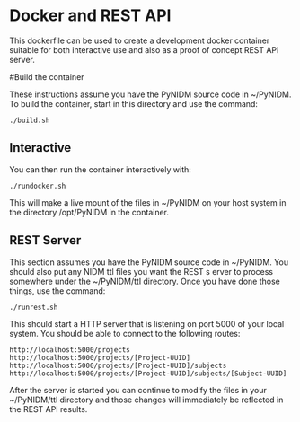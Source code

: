# Docker and REST API

This dockerfile can be used to create a development docker container suitable for both
interactive use and also as a proof of concept REST API server. 

#Build the container

These instructions assume you have the PyNIDM source code in ~/PyNIDM.
To build the container, start in this directory and use the command:

```
./build.sh
```
 
## Interactive

You can then run the container interactively with:
```
./rundocker.sh
```

This will make a live mount of the files in ~/PyNIDM on your host system
in the directory /opt/PyNIDM in the container.

## REST Server

This section assumes you have the PyNIDM source code in ~/PyNIDM. You should
also put any NIDM ttl files you want the REST s     erver to process somewhere under the 
~/PyNIDM/ttl directory.  Once you have done those things, use the command:
```
./runrest.sh
```

This should start a HTTP server that is listening on port 5000 of your 
local system.  You should be able to connect to the following routes:
```
http://localhost:5000/projects
http://localhost:5000/projects/[Project-UUID]
http://localhost:5000/projects/[Project-UUID]/subjects
http://localhost:5000/projects/[Project-UUID]/subjects/[Subject-UUID]
```

After the server is started you can continue to modify the files in your
~/PyNIDM/ttl directory and those changes will immediately be reflected in the 
REST API results.
